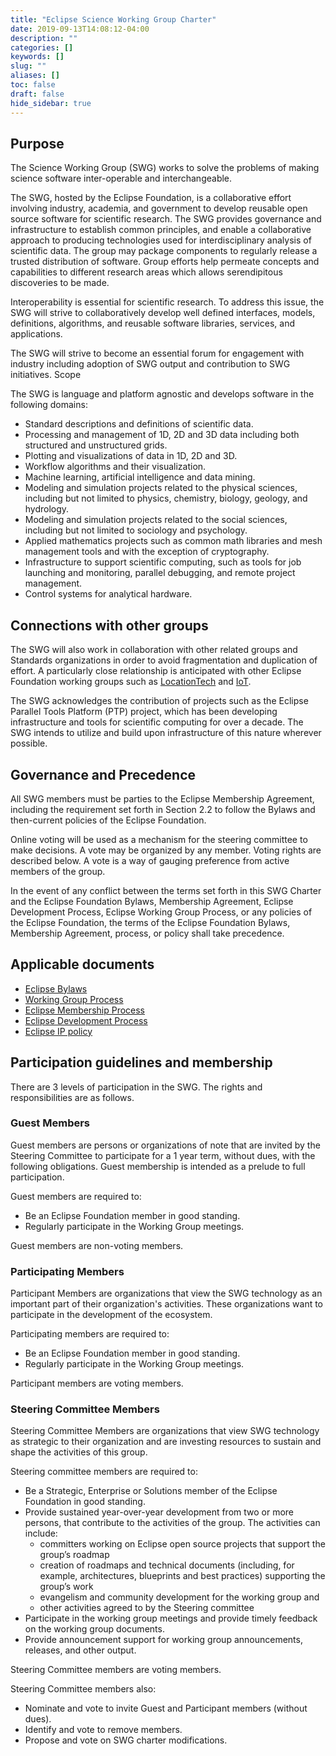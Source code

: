 ```yaml
---
title: "Eclipse Science Working Group Charter"
date: 2019-09-13T14:08:12-04:00
description: ""
categories: []
keywords: []
slug: ""
aliases: []
toc: false
draft: false
hide_sidebar: true
---
```


## Purpose

The Science Working Group (SWG) works to solve the problems of making science software inter-operable and interchangeable.

The SWG, hosted by the Eclipse Foundation, is a collaborative effort involving industry, academia, and government to develop reusable open source software for scientific research. The SWG provides governance and infrastructure to establish common principles, and enable a collaborative approach to producing technologies used for interdisciplinary analysis of scientific data. The group may package components to regularly release a trusted distribution of software. Group efforts help permeate concepts and capabilities to different research areas which allows serendipitous discoveries to be made.

Interoperability is essential for scientific research. To address this issue, the SWG will strive to collaboratively develop well defined interfaces, models, definitions, algorithms, and reusable software libraries, services, and applications.

The SWG will strive to become an essential forum for engagement with industry including adoption of SWG output and contribution to SWG initiatives. Scope

The SWG is language and platform agnostic and develops software in the following domains:

*   Standard descriptions and definitions of scientific data.
*   Processing and management of 1D, 2D and 3D data including both structured and unstructured grids.
*   Plotting and visualizations of data in 1D, 2D and 3D.
*   Workflow algorithms and their visualization.
*   Machine learning, artificial intelligence and data mining.
*   Modeling and simulation projects related to the physical sciences, including but not limited to physics, chemistry, biology, geology, and hydrology.
*   Modeling and simulation projects related to the social sciences, including but not limited to sociology and psychology.
*   Applied mathematics projects such as common math libraries and mesh management tools and with the exception of cryptography.
*   Infrastructure to support scientific computing, such as tools for job launching and monitoring, parallel debugging, and remote project management.
*   Control systems for analytical hardware.

## Connections with other groups

The SWG will also work in collaboration with other related groups and Standards organizations in order to avoid fragmentation and duplication of effort. A particularly close relationship is anticipated with other Eclipse Foundation working groups such as [LocationTech](http://locationtech.org/) and [IoT](http://iot.eclipse.org/).

The SWG acknowledges the contribution of projects such as the Eclipse Parallel Tools Platform (PTP) project, which has been developing infrastructure and tools for scientific computing for over a decade. The SWG intends to utilize and build upon infrastructure of this nature wherever possible.

## Governance and Precedence

All SWG members must be parties to the Eclipse Membership Agreement, including the requirement set forth in Section 2.2 to follow the Bylaws and then-current policies of the Eclipse Foundation.

Online voting will be used as a mechanism for the steering committee to make decisions. A vote may be organized by any member. Voting rights are described below. A vote is a way of gauging preference from active members of the group.

In the event of any conflict between the terms set forth in this SWG Charter and the Eclipse Foundation Bylaws, Membership Agreement, Eclipse Development Process, Eclipse Working Group Process, or any policies of the Eclipse Foundation, the terms of the Eclipse Foundation Bylaws, Membership Agreement, process, or policy shall take precedence.

## Applicable documents

*   [Eclipse Bylaws](http://www.eclipse.org/org/documents/Eclipse%20BYLAWS%202011_08_15%20Final.pdf)
*   [Working Group Process](http://www.eclipse.org/org/workinggroups/industry_wg_process.php)
*   [Eclipse Membership Process](http://www.eclipse.org/membership/become_a_member/membershipProcess.php)
*   [Eclipse Development Process](http://www.eclipse.org/projects/dev_process/development_process.php)
*   [Eclipse IP policy](http://www.eclipse.org/org/documents/Eclipse_IP_Policy.pdf)

## Participation guidelines and membership

There are 3 levels of participation in the SWG. The rights and responsibilities are as follows.

### Guest Members

Guest members are persons or organizations of note that are invited by the Steering Committee to participate for a 1 year term, without dues, with the following obligations. Guest membership is intended as a prelude to full participation.

Guest members are required to:

*   Be an Eclipse Foundation member in good standing.
*   Regularly participate in the Working Group meetings.

Guest members are non-voting members.

### Participating Members

Participant Members are organizations that view the SWG technology as an important part of their organization's activities. These organizations want to participate in the development of the ecosystem.

Participating members are required to:

*   Be an Eclipse Foundation member in good standing.
*   Regularly participate in the Working Group meetings.

Participant members are voting members.

### Steering Committee Members

Steering Committee Members are organizations that view SWG technology as strategic to their organization and are investing resources to sustain and shape the activities of this group.

Steering committee members are required to:

*   Be a Strategic, Enterprise or Solutions member of the Eclipse Foundation in good standing.
*   Provide sustained year-over-year development from two or more persons, that contribute to the activities of the group. The activities can include:
    *   committers working on Eclipse open source projects that support the group’s roadmap
    *   creation of roadmaps and technical documents (including, for example, architectures, blueprints and best practices) supporting the group’s work
    *   evangelism and community development for the working group and
    *   other activities agreed to by the Steering committee
*   Participate in the working group meetings and provide timely feedback on the working group documents.
*   Provide announcement support for working group announcements, releases, and other output.

Steering Committee members are voting members.

Steering Committee members also:

*   Nominate and vote to invite Guest and Participant members (without dues).
*   Identify and vote to remove members.
*   Propose and vote on SWG charter modifications.
